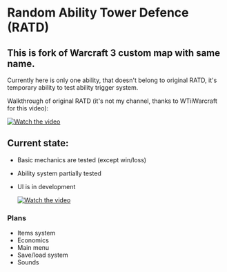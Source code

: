 # Random Ability Tower Defence (RATD)
## This is fork of Warcraft 3 custom map with same name.
Currently here is only one ability, that doesn't belong to original RATD, it's temporary ability to test ability trigger system.

Walkthrough of original RATD (it's not my channel, thanks to WTiiWarcraft for this video):

[![Watch the video](https://img.youtube.com/vi/_8KcvyUhAOc/default.jpg)](https://youtu.be/watch?v=_8KcvyUhAOc)

## Current state:
- Basic mechanics are tested (except win/loss)
- Ability system partially tested
- UI is in development

  [![Watch the video](https://img.youtube.com/vi/Tn5y6qYINWQ/default.jpg)](https://youtu.be/Tn5y6qYINWQ)
### Plans
- Items system
- Economics
- Main menu
- Save/load system
- Sounds
